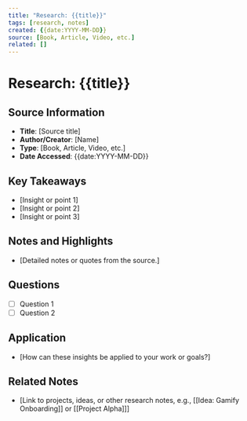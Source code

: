 ```yaml
---
title: "Research: {{title}}"
tags: [research, notes]
created: {{date:YYYY-MM-DD}}
source: [Book, Article, Video, etc.]
related: []
---
```

# Research: {{title}}

## Source Information
- **Title**: [Source title]
- **Author/Creator**: [Name]
- **Type**: [Book, Article, Video, etc.]
- **Date Accessed**: {{date:YYYY-MM-DD}}

## Key Takeaways
- [Insight or point 1]
- [Insight or point 2]
- [Insight or point 3]

## Notes and Highlights
- [Detailed notes or quotes from the source.]

## Questions
- [ ] Question 1
- [ ] Question 2

## Application
- [How can these insights be applied to your work or goals?]

## Related Notes
- [Link to projects, ideas, or other research notes, e.g., [[Idea: Gamify Onboarding]] or [[Project Alpha]]]
